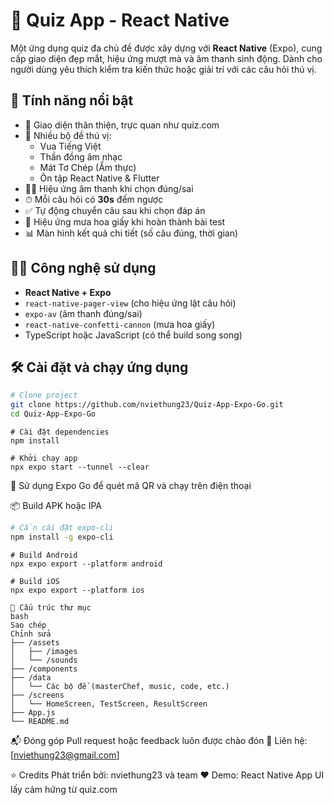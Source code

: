 # 🧠 Quiz App - React Native

Một ứng dụng quiz đa chủ đề được xây dựng với **React Native** (Expo), cung cấp giao diện đẹp mắt, hiệu ứng mượt mà và âm thanh sinh động. Dành cho người dùng yêu thích kiểm tra kiến thức hoặc giải trí với các câu hỏi thú vị.

## 🚀 Tính năng nổi bật

- 🎨 Giao diện thân thiện, trực quan như quiz.com
- 🧪 Nhiều bộ đề thú vị:
  - Vua Tiếng Việt
  - Thần đồng âm nhạc
  - Mát Tơ Chép (Ẩm thực)
  - Ôn tập React Native & Flutter
- 🧏‍♂️ Hiệu ứng âm thanh khi chọn đúng/sai
- ⏱ Mỗi câu hỏi có **30s** đếm ngược
- ✅ Tự động chuyển câu sau khi chọn đáp án
- 🎉 Hiệu ứng mưa hoa giấy khi hoàn thành bài test
- 📊 Màn hình kết quả chi tiết (số câu đúng, thời gian)

## 🧑‍💻 Công nghệ sử dụng

- **React Native + Expo**
- `react-native-pager-view` (cho hiệu ứng lật câu hỏi)
- `expo-av` (âm thanh đúng/sai)
- `react-native-confetti-cannon` (mưa hoa giấy)
- TypeScript hoặc JavaScript (có thể build song song)

## 🛠 Cài đặt và chạy ứng dụng

```bash
# Clone project
git clone https://github.com/nviethung23/Quiz-App-Expo-Go.git
cd Quiz-App-Expo-Go
```
```
# Cài đặt dependencies
npm install 
```
```
# Khởi chạy app
npx expo start --tunnel --clear
```
📱 Sử dụng Expo Go để quét mã QR và chạy trên điện thoại

📦 Build APK hoặc IPA
```bash
# Cần cài đặt expo-cli
npm install -g expo-cli
```
```
# Build Android
npx expo export --platform android
```
```
# Build iOS
npx expo export --platform ios
```
```
📂 Cấu trúc thư mục
bash
Sao chép
Chỉnh sửa
├── /assets
│   ├── /images
│   └── /sounds
├── /components
├── /data
│   └── Các bộ đề (masterChef, music, code, etc.)
├── /screens
│   └── HomeScreen, TestScreen, ResultScreen
├── App.js
└── README.md
```
📬 Đóng góp
Pull request hoặc feedback luôn được chào đón 🙌
Liên hệ: [nviethung23@gmail.com]

⭐ Credits
Phát triển bởi: nviethung23 và team ❤️
Demo: React Native App UI lấy cảm hứng từ quiz.com
